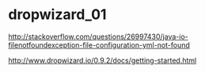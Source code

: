 # dropwizard_01

http://stackoverflow.com/questions/26997430/java-io-filenotfoundexception-file-configuration-yml-not-found

http://www.dropwizard.io/0.9.2/docs/getting-started.html
